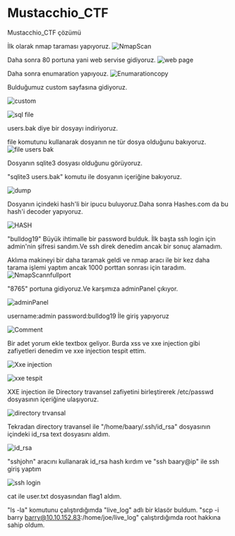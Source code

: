 # Mustacchio_CTF
Mustacchio_CTF çözümü 

İlk olarak nmap taraması yapıyoruz.
![NmapScan](https://user-images.githubusercontent.com/103064152/220176415-5ccc0277-df4b-4ce3-9eb9-48d57fff70c9.png)

Daha sonra 80 portuna yani web servise gidiyoruz.
![web page](https://user-images.githubusercontent.com/103064152/220176532-dc22f6ea-1903-4c03-8b3f-5c4609323b8f.png)

Daha sonra enumaration yapıyouz.
![Enumarationcopy](https://user-images.githubusercontent.com/103064152/220176847-d7c71722-bd8b-4e79-bddf-c86d0b22fb22.png)

Bulduğumuz custom sayfasına gidiyoruz.

![custom](https://user-images.githubusercontent.com/103064152/220176964-cf547a37-a680-41e9-8859-8d22af71e2d1.png)

![sql file](https://user-images.githubusercontent.com/103064152/220177019-eb7f61e9-cf9c-42b1-b841-ddc9fbb45b29.png)

users.bak diye bir dosyayı indiriyoruz.

file komutunu kullanarak dosyanın ne tür dosya olduğunu bakıyoruz.
![file users bak](https://user-images.githubusercontent.com/103064152/220177149-db6235b9-8d20-4494-9a41-277736c3c52d.png)

Dosyanın sqlite3 dosyası olduğunu görüyoruz.

"sqlite3 users.bak" komutu ile dosyanın içeriğine bakıyoruz.

![dump](https://user-images.githubusercontent.com/103064152/220177358-23f44584-ed39-4fb7-978f-10aee430ff6d.png)

Dosyanın içindeki hash'li bir ipucu buluyoruz.Daha sonra Hashes.com da bu hash'i decoder yapıyoruz.

![HASH](https://user-images.githubusercontent.com/103064152/220177649-42c03be1-ef17-41c7-9f99-d333f81df97e.png)

"bulldog19"  Büyük ihtimalle bir password bulduk. İlk başta ssh login için admin'nin şifresi sandım.Ve ssh direk denedim ancak bir sonuç alamadım. 

Aklıma makineyi bir daha taramak geldi ve nmap aracı ile bir kez daha tarama işlemi yaptım ancak 1000 porttan sonrası için taradım.
![NmapScannfullport](https://user-images.githubusercontent.com/103064152/220178101-8fc5c891-d7b9-44c0-8c1d-57fb5a3be2cd.png)


"8765" portuna gidiyoruz.Ve karşımıza adminPanel çıkıyor.

![adminPanel](https://user-images.githubusercontent.com/103064152/220178410-7ea23eb7-494d-4186-8dc3-d5aa9f474dc9.png)

username:admin
password:bulldog19
İle giriş yapıyoruz

![Comment](https://user-images.githubusercontent.com/103064152/220178549-4b9239db-26f8-444f-bc01-5fff98c0e9b0.png)

Bir adet yorum ekle textbox geliyor. Burda xss ve xxe injection gibi zafiyetleri denedim ve xxe injection tespit ettim.

![Xxe injection](https://user-images.githubusercontent.com/103064152/220178657-fb0e6a5d-67e1-42e6-a2a8-9883ff5be258.png)

![xxe tespit](https://user-images.githubusercontent.com/103064152/220178663-546e1f12-69a9-4071-9f29-0d01139db14b.png)

XXE injection ile Directory travansel zafiyetini birleştirerek /etc/passwd dosyasının içeriğine ulaşıyoruz.

![directory trvansal](https://user-images.githubusercontent.com/103064152/220178934-f010d350-3a80-4931-bcf1-b9aa6fc1c9e3.png)

Tekradan directory travansel ile "/home/baary/.ssh/id_rsa" dosyasının içindeki id_rsa text dosyasını aldım.

![id_rsa](https://user-images.githubusercontent.com/103064152/220179258-25ecec4a-a71b-476b-ad39-fde366aad499.png)

"sshjohn" aracını kullanarak id_rsa hash kırdım ve "ssh baary@ip" ile ssh giriş yaptım 

![ssh login](https://user-images.githubusercontent.com/103064152/220179488-95d41668-01b4-4bc5-9e4c-11cee0b92930.png)

cat ile user.txt dosyasından flag1 aldım.

"ls -la" komutunu çalıştırdığımda "live_log" adlı bir klasör buldum.
"scp -i barry barry@10.10.152.83:/home/joe/live_log" çalıştırdığımda root hakkına sahip oldum.

